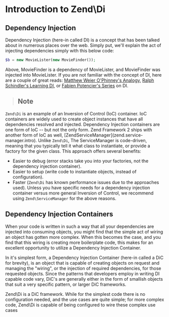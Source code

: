 # Introduction to Zend\\Di

## Dependency Injection

Dependency Injection (here-in called DI) is a concept that has been talked about in numerous places
over the web. Simply put, we'll explain the act of injecting dependencies simply with this below
code:

```php
$b = new MovieLister(new MovieFinder());
```

Above, MovieFinder is a dependency of MovieLister, and MovieFinder was injected into MovieLister. If
you are not familiar with the concept of DI, here are a couple of great reads: [Matthew Weier
O'Phinney's
Analogy](http://weierophinney.net/matthew/archives/260-Dependency-Injection-An-analogy.html), [Ralph
Schindler's Learning
DI](http://ralphschindler.com/2011/05/18/learning-about-dependency-injection-and-php), or [Fabien
Potencier's Series](http://fabien.potencier.org/article/11/what-is-dependency-injection) on DI.

> ## Note
`Zend\Di` is an example of an Inversion of Control (IoC) container. IoC containers are widely used
to create object instances that have all dependencies resolved and injected. Dependency Injection
containers are one form of IoC -- but not the only form.
Zend Framework 2 ships with another form of IoC as well,
\[ZendServiceManager\](zend.service-manager.intro). Unlike `Zend\Di`, The ServiceManager is
code-driven, meaning that you typically tell it what class to instantiate, or provide a factory for
the given class. This approach offers several benefits:
- Easier to debug (error stacks take you into your factories, not the dependency injection
container).
- Easier to setup (write code to instantiate objects, instead of configuration).
- Faster (`Zend\Di` has known performance issues due to the approaches used).
Unless you have specific needs for a dependency injection container versus more general Inversion of
Control, we recommend using `Zend\ServiceManager` for the above reasons.

## Dependency Injection Containers

When your code is written in such a way that all your dependencies are injected into consuming
objects, you might find that the simple act of wiring an object has gotten more complex. When this
becomes the case, and you find that this wiring is creating more boilerplate code, this makes for an
excellent opportunity to utilize a Dependency Injection Container.

In it's simplest form, a Dependency Injection Container (here-in called a DiC for brevity), is an
object that is capable of creating objects on request and managing the "wiring", or the injection of
required dependencies, for those requested objects. Since the patterns that developers employ in
writing DI capable code vary, DiC's are generally either in the form of smallish objects that suit a
very specific pattern, or larger DiC frameworks.

Zend\\Di is a DiC framework. While for the simplest code there is no configuration needed, and the
use cases are quite simple; for more complex code, Zend\\Di is capable of being configured to wire
these complex use cases
